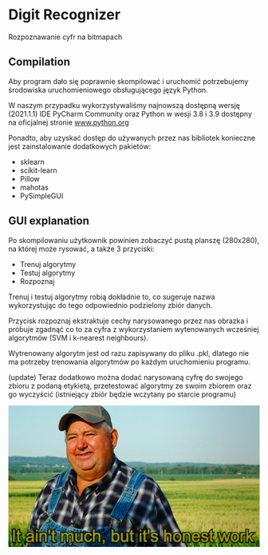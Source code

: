 # Digit Recognizer
Rozpoznawanie cyfr na bitmapach

## Compilation

Aby program dało się poprawnie skompilować i uruchomić potrzebujemy środowiska uruchomieniowego obsługującego język Python.

W naszym przypadku wykorzystywaliśmy najnowszą dostępną wersję (2021.1.1) IDE PyCharm Community oraz Python w wesji 3.8 i 3.9 dostępny na oficjalnej stronie www.python.org

Ponadto, aby uzyskać dostęp do używanych przez nas bibliotek konieczne jest zainstalowanie dodatkowych pakietów:

 - sklearn
 - scikit-learn
 - Pillow
 - mahotas
 - PySimpleGUI

## GUI explanation

Po skompilowaniu użytkownik powinien zobaczyć pustą planszę (280x280), na której może rysować, a także 3 przyciski:

 - Trenuj algorytmy
 - Testuj algorytmy
 - Rozpoznaj

Trenuj i testuj algorytmy robią dokładnie to, co sugeruje nazwa wykorzystując do tego odpowiednio podzielony zbiór danych.

Przycisk rozpoznaj ekstraktuje cechy narysowanego przez nas obrazka i próbuje zgadnąć co to za cyfra z wykorzystaniem wytenowanych wcześniej algorytmów (SVM i k-nearest neighbours).

Wytrenowany algorytm jest od razu zapisywany do pliku .pkl, dlatego nie ma potrzeby trenowania algorytmów po każdym uruchomieniu programu.

(update)
Teraz dodatkowo można dodać narysowaną cyfrę do swojego zbioru z podaną etykietą, przetestować algorytmy ze swoim zbiorem oraz go wyczyścić (istniejący zbiór będzie wczytany po starcie programu)

 ![](honest_work.jpg?raw=true)
